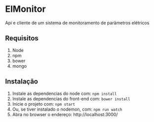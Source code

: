 # ElMonitor
Api e cliente de um sistema de monitoramento de parâmetros elétricos


## Requisitos
1. Node
2. npm
3. bower
4. mongo

## Instalação
1. Instale as dependencias do node com: ``` npm install ```
2. Instale as dependencias do front-end com: ``` bower install ```
3. Inicie o projeto com: ``` npm start ```
4. Ou, se tiver instalado o nodemon, com: ``` npm run watch ```
4. Abra no browser o endereço: http://localhost:3000/
